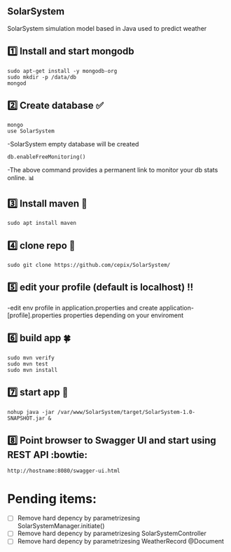 ## SolarSystem
SolarSystem simulation model based in Java used to predict weather

## :one: Install and start mongodb
```
sudo apt-get install -y mongodb-org
sudo mkdir -p /data/db
mongod
```

## :two: Create database :white_check_mark:

```
mongo
use SolarSystem
```
-SolarSystem empty database will be created
```
db.enableFreeMonitoring()
```
-The above command provides a permanent link to monitor your db stats online. :bar_chart:

## :three: Install maven :wrench:
`sudo apt install maven`

## :four: clone repo :page_facing_up:
`sudo git clone https://github.com/cepix/SolarSystem/`

## :five: edit your profile (default is localhost) :bangbang:
-edit env profile in application.properties and create application-[profile].properties properties depending on your enviroment

## :six: build app :four_leaf_clover:
```
sudo mvn verify
sudo mvn test
sudo mvn install
```

## :seven: start app :rocket:
`nohup java -jar /var/www/SolarSystem/target/SolarSystem-1.0-SNAPSHOT.jar &`

## :eight: Point browser to Swagger UI and start using REST API :bowtie:
`http://hostname:8080/swagger-ui.html`

# Pending items:

- [ ] Remove hard depency by parametrizesing SolarSystemManager.initiate()
- [ ] Remove hard depency by parametrizesing SolarSystemController
- [ ] Remove hard depency by parametrizesing WeatherRecord @Document
